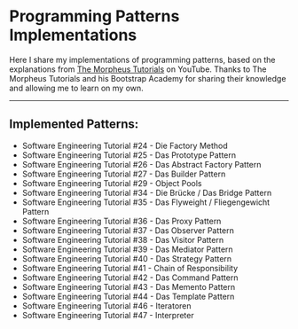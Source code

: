 # Programming Patterns Implementations

Here I share my implementations of programming patterns, based on the explanations from [The Morpheus Tutorials](https://www.youtube.com/playlist?list=PLNmsVeXQZj7qNMn6zimfu4JPUklG-4Uu4) on YouTube. 
Thanks to The Morpheus Tutorials and his Bootstrap Academy for sharing their knowledge and allowing me to learn on my own.

---

## Implemented Patterns:

- Software Engineering Tutorial #24 - Die Factory Method
- Software Engineering Tutorial #25 - Das Prototype Pattern
- Software Engineering Tutorial #26 - Das Abstract Factory Pattern
- Software Engineering Tutorial #27 - Das Builder Pattern
- Software Engineering Tutorial #29 - Object Pools
- Software Engineering Tutorial #34 - Die Brücke / Das Bridge Pattern
- Software Engineering Tutorial #35 - Das Flyweight / Fliegengewicht Pattern
- Software Engineering Tutorial #36 - Das Proxy Pattern
- Software Engineering Tutorial #37 - Das Observer Pattern
- Software Engineering Tutorial #38 - Das Visitor Pattern
- Software Engineering Tutorial #39 - Das Mediator Pattern
- Software Engineering Tutorial #40 - Das Strategy Pattern
- Software Engineering Tutorial #41 - Chain of Responsibility
- Software Engineering Tutorial #42 - Das Command Pattern
- Software Engineering Tutorial #43 - Das Memento Pattern
- Software Engineering Tutorial #44 - Das Template Pattern
- Software Engineering Tutorial #46 - Iteratoren
- Software Engineering Tutorial #47 - Interpreter
